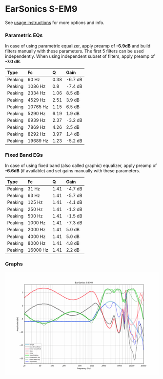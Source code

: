 # EarSonics S-EM9
See [usage instructions](https://github.com/jaakkopasanen/AutoEq#usage) for more options and info.

### Parametric EQs
In case of using parametric equalizer, apply preamp of **-6.9dB** and build filters manually
with these parameters. The first 5 filters can be used independently.
When using independent subset of filters, apply preamp of **-7.0 dB**.

| Type    | Fc       |    Q | Gain    |
|:--------|:---------|:-----|:--------|
| Peaking | 60 Hz    | 0.38 | -6.7 dB |
| Peaking | 1086 Hz  | 0.8  | -7.4 dB |
| Peaking | 2334 Hz  | 1.06 | 8.5 dB  |
| Peaking | 4529 Hz  | 2.51 | 3.9 dB  |
| Peaking | 10765 Hz | 1.15 | 6.5 dB  |
| Peaking | 5290 Hz  | 6.19 | 1.9 dB  |
| Peaking | 6939 Hz  | 2.37 | -3.2 dB |
| Peaking | 7869 Hz  | 4.26 | 2.5 dB  |
| Peaking | 8292 Hz  | 3.97 | 1.4 dB  |
| Peaking | 19689 Hz | 1.23 | -5.2 dB |

### Fixed Band EQs
In case of using fixed band (also called graphic) equalizer, apply preamp of **-6.6dB**
(if available) and set gains manually with these parameters.

| Type    | Fc       |    Q | Gain    |
|:--------|:---------|:-----|:--------|
| Peaking | 31 Hz    | 1.41 | -4.7 dB |
| Peaking | 63 Hz    | 1.41 | -5.7 dB |
| Peaking | 125 Hz   | 1.41 | -4.1 dB |
| Peaking | 250 Hz   | 1.41 | -1.2 dB |
| Peaking | 500 Hz   | 1.41 | -1.5 dB |
| Peaking | 1000 Hz  | 1.41 | -7.3 dB |
| Peaking | 2000 Hz  | 1.41 | 5.0 dB  |
| Peaking | 4000 Hz  | 1.41 | 5.0 dB  |
| Peaking | 8000 Hz  | 1.41 | 4.8 dB  |
| Peaking | 16000 Hz | 1.41 | 2.2 dB  |

### Graphs
![](./EarSonics%20S-EM9.png)